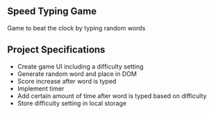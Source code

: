## Speed Typing Game

Game to beat the clock by typing random words

## Project Specifications

-   Create game UI including a difficulty setting
-   Generate random word and place in DOM
-   Score increase after word is typed
-   Implement timer
-   Add certain amount of time after word is typed based on difficulty
-   Store difficulty setting in local storage
